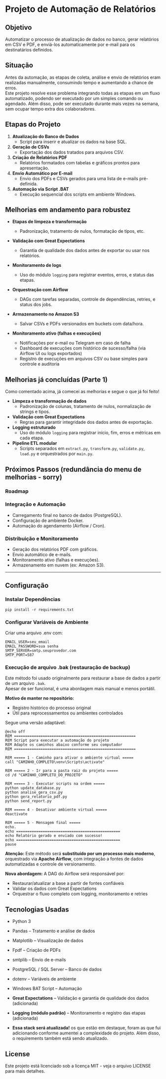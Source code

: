# Projeto de Automação de Relatórios

## Objetivo
Automatizar o processo de atualização de dados no banco, gerar relatórios em CSV e PDF, e enviá-los automaticamente por e-mail para os destinatários definidos.

## Situação
Antes da automação, as etapas de coleta, análise e envio de relatórios eram realizadas manualmente, consumindo tempo e aumentando a chance de erros.  
Este projeto resolve esse problema integrando todas as etapas em um fluxo automatizado, podendo ser executado por um simples comando ou agendado. Além disso, pode ser executado durante mais vezes na semana, sem ocupar tempo extra dos colaboradores.

## Etapas do Projeto
1. **Atualização do Banco de Dados**  
   - Script para inserir e atualizar os dados na base SQL.
2. **Geração de CSVs**  
   - Exportação dos dados tratados para arquivos CSV.
3. **Criação de Relatórios PDF**  
   - Relatórios formatados com tabelas e gráficos prontos para apresentação.
4. **Envio Automático por E-mail**  
   - Envio dos PDFs e CSVs gerados para uma lista de e-mails pré-definida.
5. **Automação via Script .BAT**  
   - Execução sequencial dos scripts em ambiente Windows.


## Melhorias em andamento para robustez

- **Etapas de limpeza e transformação**
  - Padronização, tratamento de nulos, formatação de tipos, etc.

- **Validação com Great Expectations**
  - Garantia de qualidade dos dados antes de exportar ou usar nos relatórios.

- **Monitoramento de logs**
  - Uso do módulo `logging` para registrar eventos, erros, e status das etapas.

- **Orquestração com Airflow**
  - DAGs com tarefas separadas, controle de dependências, retries, e status dos jobs.

- **Armazenamento no Amazon S3**
  - Salvar CSVs e PDFs versionados em buckets com data/hora.

- **Monitoramento ativo (falhas e execuções)**
  - Notificações por e-mail ou Telegram em caso de falha
  - Dashboard de execuções com histórico de sucesso/falha (via Airflow UI ou logs exportados)
  - Registro de execuções em arquivos CSV ou base simples para controle e auditoria

## Melhorias já concluídas (Parte 1)
Como comentado acima, já comecei as melhorias e segue o que já foi feito!

- **Limpeza e transformação de dados**
  - Padronização de colunas, tratamento de nulos, normalização de strings e tipos.
- **Validação com Great Expectations**
  - Regras para garantir integridade dos dados antes de exportação.
- **Logging estruturado**
  - Uso do módulo `logging` para registrar início, fim, erros e métricas em cada etapa.
- **Pipeline ETL modular**
  - Scripts separados em `extract.py`, `transform.py`, `validate.py`, `load.py` e orquestrados por `main.py`.

## Próximos Passos (redundância do menu de melhorias - sorry)
### Roadmap

### Integração e Automação
- Carregamento final no banco de dados (PostgreSQL).
- Configuração de ambiente Docker.
- Automação do agendamento (Airflow / Cron).

### Distribuição e Monitoramento
- Geração dos relatórios PDF com gráficos.
- Envio automático de e-mails.
- Monitoramento ativo (falhas e execuções).
- Armazenamento em nuvem (ex: Amazon S3).

---

## Configuração

### Instalar Dependências

`pip install -r requirements.txt`

### Configurar Variáveis de Ambiente
Criar uma arquivo .env com:

```
EMAIL_USER=seu_email  
EMAIL_PASSWORD=sua senha  
SMTP_SERVER=smtp.seuprovedor.com  
SMTP_PORT=587
```

### Execução de arquivo .bak (restauração de backup)

Este método foi usado originalmente para restaurar a base de dados a partir de um arquivo `.bak`.  
Apesar de ser funcional, é uma abordagem mais manual e menos portátil.

**Motivo de manter no repositório:**
- Registro histórico do processo original
- Útil para reprocessamentos ou ambientes controlados

Segue uma versão adaptável:
```
@echo off
REM =======================================================
REM Script para executar a automação do projeto
REM Adapte os caminhos abaixo conforme seu computador
REM =======================================================

REM ===== 1 - Caminho para ativar o ambiente virtual =====
call "CAMINHO_COMPLETO\venv\Scripts\activate"

REM ===== 2 - Ir para a pasta raiz do projeto =====
cd /d "CAMINHO_COMPLETO_DO_PROJETO"

REM ===== 3 - Executar scripts na ordem =====
python update_database.py
python analise_gera_csv.py
python gera_relatorio_pdf.py
python send_report.py

REM ===== 4 - Desativar ambiente virtual =====
deactivate

REM ===== 5 - Mensagem final =====
echo.
echo ===============================================
echo Relatório gerado e enviado com sucesso!
echo ===============================================
pause

```

**Atenção:** Este método será **substituído por um processo mais moderno**, orquestrado via **Apache Airflow**, com integração a fontes de dados automatizadas e controle de versionamento.

**Nova abordagem:** A DAG do Airflow será responsável por:
- Restaurar/atualizar a base a partir de fontes confiáveis
- Validar os dados com Great Expectations
- Orquestrar o fluxo completo com logging, monitoramento e retries

## Tecnologias Usadas

- Python 3
- Pandas – Tratamento e análise de dados
- Matplotlib – Visualização de dados
- Fpdf – Criação de PDFs
- smtplib – Envio de e-mails
- PostgreSQL / SQL Server – Banco de dados
- dotenv – Variáveis de ambiente
- Windows BAT Script – Automação
- **Great Expectations** – Validação e garantia de qualidade dos dados (adicionada)
- **Logging (módulo padrão)** – Monitoramento e registro das etapas  (adicionada)

- **Essa stack será atualizada!** os que estão em destaque, foram as que fui adicionando conforme aumentei a complexidade do projeto. Além disso, o requirements também está sendo atualizado.

## License

Este projeto está licenciado sob a licença MIT - veja o arquivo LICENSE para mais detalhes.
